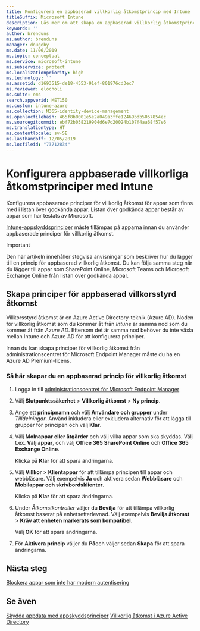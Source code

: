 ```yaml
---
title: Konfigurera en appbaserad villkorlig åtkomstprincip med Intune
titleSuffix: Microsoft Intune
description: Läs mer om att skapa en appbaserad villkorlig åtkomstprincip med Intune.
keywords: ''
author: brenduns
ms.author: brenduns
manager: dougeby
ms.date: 11/06/2019
ms.topic: conceptual
ms.service: microsoft-intune
ms.subservice: protect
ms.localizationpriority: high
ms.technology: ''
ms.assetid: d1693515-de18-4553-91ef-801976cd3ec7
ms.reviewer: elocholi
ms.suite: ems
search.appverid: MET150
ms.custom: intune-azure
ms.collection: M365-identity-device-management
ms.openlocfilehash: 465f8b0001e5e2a049a3ffe12469bdb5057854ec
ms.sourcegitcommit: ebf72b038219904d6e7d20024b107f4aa68f57e6
ms.translationtype: HT
ms.contentlocale: sv-SE
ms.lasthandoff: 12/05/2019
ms.locfileid: "73712834"
---
```

# <a name="set-up-app-based-conditional-access-policies-with-intune"></a>Konfigurera appbaserade villkorliga åtkomstprinciper med Intune

Konfigurera appbaserade principer för villkorlig åtkomst för appar som finns med i listan över godkända appar. Listan över godkända appar består av appar som har testats av Microsoft.

[Intune-appskyddsprinciper](../apps/app-protection-policies.md) måste tillämpas på apparna innan du använder appbaserade principer för villkorlig åtkomst.

> [!IMPORTANT]
> Den här artikeln innehåller stegvisa anvisningar som beskriver hur du lägger till en princip för appbaserad villkorlig åtkomst. Du kan följa samma steg när du lägger till appar som SharePoint Online, Microsoft Teams och Microsoft Exchange Online från listan över godkända appar.

## <a name="create-app-based-conditional-access-policies"></a>Skapa principer för appbaserad villkorsstyrd åtkomst

Villkorsstyrd åtkomst är en Azure Active Directory-teknik (Azure AD). Noden för villkorlig åtkomst som du kommer åt från *Intune* är samma nod som du kommer åt från *Azure AD*. Eftersom det är samma nod behöver du inte växla mellan Intune och Azure AD för att konfigurera principer.

Innan du kan skapa principer för villkorlig åtkomst från administrationscentret för Microsoft Endpoint Manager måste du ha en Azure AD Premium-licens.

### <a name="to-create-an-app-based-conditional-access-policy"></a>Så här skapar du en appbaserad princip för villkorlig åtkomst

1. Logga in till [administrationscentret för Microsoft Endpoint Manager](https://go.microsoft.com/fwlink/?linkid=2109431)

2. Välj **Slutpunktssäkerhet** > **Villkorlig åtkomst** > **Ny princip**.

3. Ange ett **principnamn** och välj **Användare och grupper** under *Tilldelningar*. Använd inkludera eller exkludera alternativ för att lägga till grupper för principen och välj **Klar**.

4. Välj **Molnappar eller åtgärder** och välj vilka appar som ska skyddas. Välj t.ex. **Välj appar**, och välj **Office 365 SharePoint Online** och **Office 365 Exchange Online**.

   Klicka på **Klar** för att spara ändringarna.

5. Välj **Villkor** > **Klientappar** för att tillämpa principen till appar och webbläsare. Välj exempelvis **Ja** och aktivera sedan **Webbläsare** och **Mobilappar och skrivbordsklienter**.

   Klicka på **Klar** för att spara ändringarna.

6. Under *Åtkomstkontroller* väljer du **Bevilja** för att tillämpa villkorlig åtkomst baserat på enhetsefterlevnad. Välj exempelvis **Bevilja åtkomst** > **Kräv att enheten markerats som kompatibel**.

   Välj **OK** för att spara ändringarna.

7. För **Aktivera princip** väljer du **På**och väljer sedan **Skapa** för att spara ändringarna.





## <a name="next-steps"></a>Nästa steg
[Blockera appar som inte har modern autentisering](app-modern-authentication-block.md)

## <a name="see-also"></a>Se även

[Skydda appdata med appskyddsprinciper](../apps/app-protection-policies.md)
[Villkorlig åtkomst i Azure Active Directory](https://docs.microsoft.com/azure/active-directory/active-directory-conditional-access)
